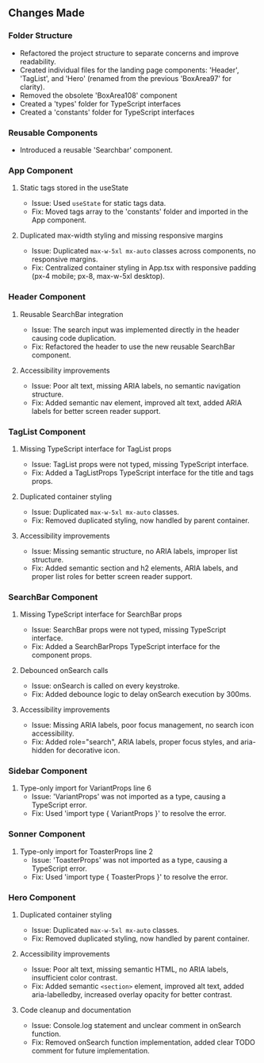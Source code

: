 ## Changes Made
### Folder Structure
- Refactored the project structure to separate concerns and improve readability.
- Created individual files for the landing page components: 'Header', 'TagList', and 'Hero' (renamed from the previous 'BoxArea97' for clarity).
- Removed the obsolete 'BoxArea108' component
- Created a 'types' folder for TypeScript interfaces  
- Created a 'constants' folder for TypeScript interfaces  


### Reusable Components
- Introduced a reusable 'Searchbar' component.


### App Component
1. Static tags stored in the useState
   - Issue: Used `useState` for static tags data.
   - Fix: Moved tags array to the 'constants' folder and imported in the App component.

2. Duplicated max-width styling and missing responsive margins
   - Issue: Duplicated `max-w-5xl mx-auto` classes across components, no responsive margins.
   - Fix: Centralized container styling in App.tsx with responsive padding (px-4 mobile; px-8, max-w-5xl desktop).


### Header Component
1. Reusable SearchBar integration
   - Issue: The search input was implemented directly in the header causing code duplication.
   - Fix: Refactored the header to use the new reusable SearchBar component.

2. Accessibility improvements
   - Issue: Poor alt text, missing ARIA labels, no semantic navigation structure.
   - Fix: Added semantic nav element, improved alt text, added ARIA labels for better screen reader support.


### TagList Component
1. Missing TypeScript interface for TagList props
   - Issue: TagList props were not typed, missing TypeScript interface.
   - Fix: Added a TagListProps TypeScript interface for the title and tags props.

2. Duplicated container styling
   - Issue: Duplicated `max-w-5xl mx-auto` classes.
   - Fix: Removed duplicated styling, now handled by parent container.

3. Accessibility improvements
   - Issue: Missing semantic structure, no ARIA labels, improper list structure.
   - Fix: Added semantic section and h2 elements, ARIA labels, and proper list roles for better screen reader support.


### SearchBar Component
1. Missing TypeScript interface for SearchBar props
   - Issue: SearchBar props were not typed, missing TypeScript interface.
   - Fix: Added a SearchBarProps TypeScript interface for the component props.

2. Debounced onSearch calls
   - Issue: onSearch is called on every keystroke.
   - Fix: Added debounce logic to delay onSearch execution by 300ms.

3. Accessibility improvements
   - Issue: Missing ARIA labels, poor focus management, no search icon accessibility.
   - Fix: Added role="search", ARIA labels, proper focus styles, and aria-hidden for decorative icon.


### Sidebar Component
1. Type-only import for VariantProps line 6
   - Issue: 'VariantProps' was not imported as a type, causing a TypeScript error.
   - Fix: Used 'import type { VariantProps }' to resolve the error.

### Sonner Component
1. Type-only import for ToasterProps line 2
   - Issue: 'ToasterProps' was not imported as a type, causing a TypeScript error.
   - Fix: Used 'import type { ToasterProps }' to resolve the error.

### Hero Component
1. Duplicated container styling
   - Issue: Duplicated `max-w-5xl mx-auto` classes.
   - Fix: Removed duplicated styling, now handled by parent container.

2. Accessibility improvements
   - Issue: Poor alt text, missing semantic HTML, no ARIA labels, insufficient color contrast.
   - Fix: Added semantic `<section>` element, improved alt text, added aria-labelledby, increased overlay opacity for better contrast.

3. Code cleanup and documentation
   - Issue: Console.log statement and unclear comment in onSearch function.
   - Fix: Removed onSearch function implementation, added clear TODO comment for future implementation.




